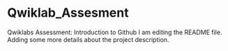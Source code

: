 # Qwiklab_Assesment
Qwiklabs Assessment: Introduction to Github
I am editing the README file. Adding some more details about the project description.

